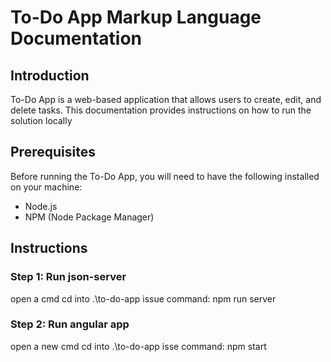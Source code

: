# To-Do App Markup Language Documentation

## Introduction
To-Do App is a web-based application that allows users to create, edit, and delete tasks. This documentation provides instructions on how to run the solution locally

## Prerequisites
Before running the To-Do App, you will need to have the following installed on your machine:
- Node.js
- NPM (Node Package Manager)

## Instructions

### Step 1: Run json-server
open a cmd
cd into .\to-do-app
issue command: npm run server

### Step 2: Run angular app
open a new cmd
cd into .\to-do-app
isse command: npm start

